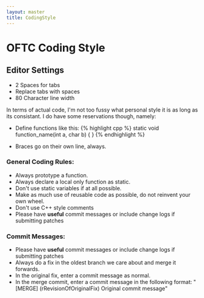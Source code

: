 ```yaml
---
layout: master
title: CodingStyle
---
```

# OFTC Coding Style #

## Editor Settings ##

 * 2 Spaces for tabs
 * Replace tabs with spaces
 * 80 Character line width

In terms of actual code, I'm not too fussy what personal style it is as long as
its consistant.  I do have some reservations though, namely:

 * Define functions like this:
{% highlight cpp %}
static void
function_name(int a, char b)
{
}
{% endhighlight %}

 * Braces go on their own line, always.

### General Coding Rules: ###
 * Always prototype a function.
 * Always declare a local only function as static.
 * Don't use static variables if at all possible.
 * Make as much use of reusable code as possible, do not reinvent your own
wheel.
 * Don't use C++ style comments
 * Please have **useful** commit messages or include change logs if submitting
patches

### Commit Messages: ###
 * Please have **useful** commit messages or include change logs if submitting
patches
 * Always do a fix in the oldest branch we care about and merge it forwards.
 * In the original fix, enter a commit message as normal.
 * In the merge commit, enter a commit message in the following format: "[MERGE]
(rRevisionOfOriginalFix) Original commit message"

